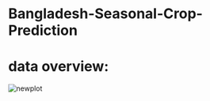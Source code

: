 # Bangladesh-Seasonal-Crop-Prediction
# data overview:
 ![newplot](https://user-images.githubusercontent.com/18087611/58434834-76296f00-80df-11e9-9eb0-bc6f069a705e.png)
